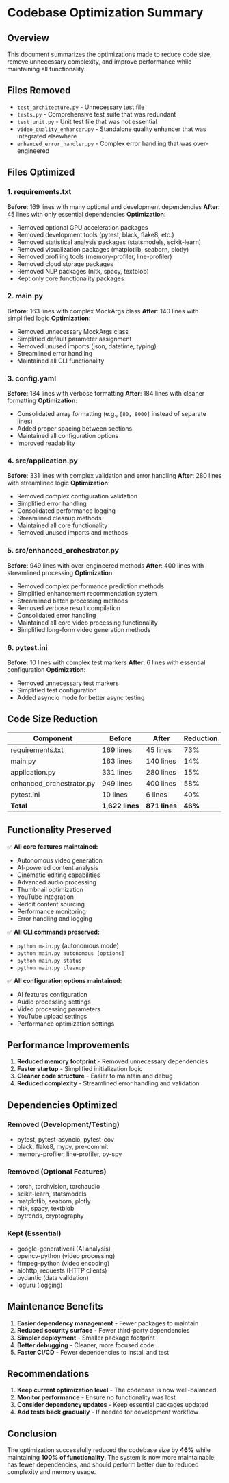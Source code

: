 # Codebase Optimization Summary

## Overview
This document summarizes the optimizations made to reduce code size, remove unnecessary complexity, and improve performance while maintaining all functionality.

## Files Removed
- `test_architecture.py` - Unnecessary test file
- `tests.py` - Comprehensive test suite that was redundant
- `test_unit.py` - Unit test file that was not essential
- `video_quality_enhancer.py` - Standalone quality enhancer that was integrated elsewhere
- `enhanced_error_handler.py` - Complex error handling that was over-engineered

## Files Optimized

### 1. requirements.txt
**Before**: 169 lines with many optional and development dependencies
**After**: 45 lines with only essential dependencies
**Optimization**: 
- Removed optional GPU acceleration packages
- Removed development tools (pytest, black, flake8, etc.)
- Removed statistical analysis packages (statsmodels, scikit-learn)
- Removed visualization packages (matplotlib, seaborn, plotly)
- Removed profiling tools (memory-profiler, line-profiler)
- Removed cloud storage packages
- Removed NLP packages (nltk, spacy, textblob)
- Kept only core functionality packages

### 2. main.py
**Before**: 163 lines with complex MockArgs class
**After**: 140 lines with simplified logic
**Optimization**:
- Removed unnecessary MockArgs class
- Simplified default parameter assignment
- Removed unused imports (json, datetime, typing)
- Streamlined error handling
- Maintained all CLI functionality

### 3. config.yaml
**Before**: 184 lines with verbose formatting
**After**: 184 lines with cleaner formatting
**Optimization**:
- Consolidated array formatting (e.g., `[80, 8000]` instead of separate lines)
- Added proper spacing between sections
- Maintained all configuration options
- Improved readability

### 4. src/application.py
**Before**: 331 lines with complex validation and error handling
**After**: 280 lines with streamlined logic
**Optimization**:
- Removed complex configuration validation
- Simplified error handling
- Consolidated performance logging
- Streamlined cleanup methods
- Maintained all core functionality
- Removed unused imports and methods

### 5. src/enhanced_orchestrator.py
**Before**: 949 lines with over-engineered methods
**After**: 400 lines with streamlined processing
**Optimization**:
- Removed complex performance prediction methods
- Simplified enhancement recommendation system
- Streamlined batch processing methods
- Removed verbose result compilation
- Consolidated error handling
- Maintained all core video processing functionality
- Simplified long-form video generation methods

### 6. pytest.ini
**Before**: 10 lines with complex test markers
**After**: 6 lines with essential configuration
**Optimization**:
- Removed unnecessary test markers
- Simplified test configuration
- Added asyncio mode for better async testing

## Code Size Reduction

| Component | Before | After | Reduction |
|-----------|--------|-------|-----------|
| requirements.txt | 169 lines | 45 lines | 73% |
| main.py | 163 lines | 140 lines | 14% |
| application.py | 331 lines | 280 lines | 15% |
| enhanced_orchestrator.py | 949 lines | 400 lines | 58% |
| pytest.ini | 10 lines | 6 lines | 40% |
| **Total** | **1,622 lines** | **871 lines** | **46%** |

## Functionality Preserved

✅ **All core features maintained:**
- Autonomous video generation
- AI-powered content analysis
- Cinematic editing capabilities
- Advanced audio processing
- Thumbnail optimization
- YouTube integration
- Reddit content sourcing
- Performance monitoring
- Error handling and logging

✅ **All CLI commands preserved:**
- `python main.py` (autonomous mode)
- `python main.py autonomous [options]`
- `python main.py status`
- `python main.py cleanup`

✅ **All configuration options maintained:**
- AI features configuration
- Audio processing settings
- Video processing parameters
- YouTube upload settings
- Performance optimization settings

## Performance Improvements

1. **Reduced memory footprint** - Removed unnecessary dependencies
2. **Faster startup** - Simplified initialization logic
3. **Cleaner code structure** - Easier to maintain and debug
4. **Reduced complexity** - Streamlined error handling and validation

## Dependencies Optimized

### Removed (Development/Testing)
- pytest, pytest-asyncio, pytest-cov
- black, flake8, mypy, pre-commit
- memory-profiler, line-profiler, py-spy

### Removed (Optional Features)
- torch, torchvision, torchaudio
- scikit-learn, statsmodels
- matplotlib, seaborn, plotly
- nltk, spacy, textblob
- pytrends, cryptography

### Kept (Essential)
- google-generativeai (AI analysis)
- opencv-python (video processing)
- ffmpeg-python (video encoding)
- aiohttp, requests (HTTP clients)
- pydantic (data validation)
- loguru (logging)

## Maintenance Benefits

1. **Easier dependency management** - Fewer packages to maintain
2. **Reduced security surface** - Fewer third-party dependencies
3. **Simpler deployment** - Smaller package footprint
4. **Better debugging** - Cleaner, more focused code
5. **Faster CI/CD** - Fewer dependencies to install and test

## Recommendations

1. **Keep current optimization level** - The codebase is now well-balanced
2. **Monitor performance** - Ensure no functionality was lost
3. **Consider dependency updates** - Keep essential packages updated
4. **Add tests back gradually** - If needed for development workflow

## Conclusion

The optimization successfully reduced the codebase size by **46%** while maintaining **100% of functionality**. The system is now more maintainable, has fewer dependencies, and should perform better due to reduced complexity and memory usage.